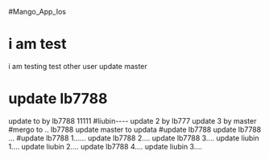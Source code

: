 #Mango_App_Ios
# i am test
i am testing
test other user
update master
# update lb7788
update to  by lb7788
11111
#liubin----
update 2 by lb777
update 3 by master
#mergo to ..
lb7788 update
master to updata
#update lb7788
update lb7788 ...
#update lb7788 1......
update lb7788 2....
update lb7788 3....
update liubin 1....
update liubin 2....
update lb7788 4....
update liubin 3....
